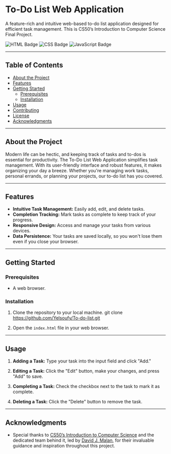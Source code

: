 # To-Do List Web Application

A feature-rich and intuitive web-based to-do list application designed for efficient task management. This is CS50’s Introduction to Computer Science Final Project.  

![HTML Badge](https://img.shields.io/badge/HTML-239120?style=for-the-badge&logo=html5&logoColor=white)
![CSS Badge](https://img.shields.io/badge/CSS3-1572B6?style=for-the-badge&logo=css3&logoColor=white)
![JavaScript Badge](https://img.shields.io/badge/JavaScript-F7DF1E?style=for-the-badge&logo=javascript&logoColor=black)

---

## Table of Contents

- [About the Project](#about-the-project)
- [Features](#features)
- [Getting Started](#getting-started)
  - [Prerequisites](#prerequisites)
  - [Installation](#installation)
- [Usage](#usage)
- [Contributing](#contributing)
- [License](#license)
- [Acknowledgments](#acknowledgments)

---

## About the Project

Modern life can be hectic, and keeping track of tasks and to-dos is essential for productivity. The To-Do List Web Application simplifies task management. With its user-friendly interface and robust features, it makes organizing your day a breeze. Whether you're managing work tasks, personal errands, or planning your projects, our to-do list has you covered.

---

## Features

- **Intuitive Task Management:** Easily add, edit, and delete tasks.
- **Completion Tracking:** Mark tasks as complete to keep track of your progress.
- **Responsive Design:** Access and manage your tasks from various devices.
- **Data Persistence:** Your tasks are saved locally, so you won't lose them even if you close your browser.

---

## Getting Started

### Prerequisites

- A web browser.

### Installation

1. Clone the repository to your local machine.
git clone https://github.com/Yelsoufy/To-do-list.git


2. Open the `index.html` file in your web browser.

---

## Usage

1. **Adding a Task:** Type your task into the input field and click "Add."

2. **Editing a Task:** Click the "Edit" button, make your changes, and press "Add" to save.

3. **Completing a Task:** Check the checkbox next to the task to mark it as complete.

4. **Deleting a Task:** Click the "Delete" button to remove the task.

---

## Acknowledgments

- Special thanks to [CS50’s Introduction to Computer Science](https://cs50.harvard.edu/) and the dedicated team behind it, led by [David J. Malan](https://cs.harvard.edu/malan/), for their invaluable guidance and inspiration throughout this project.

